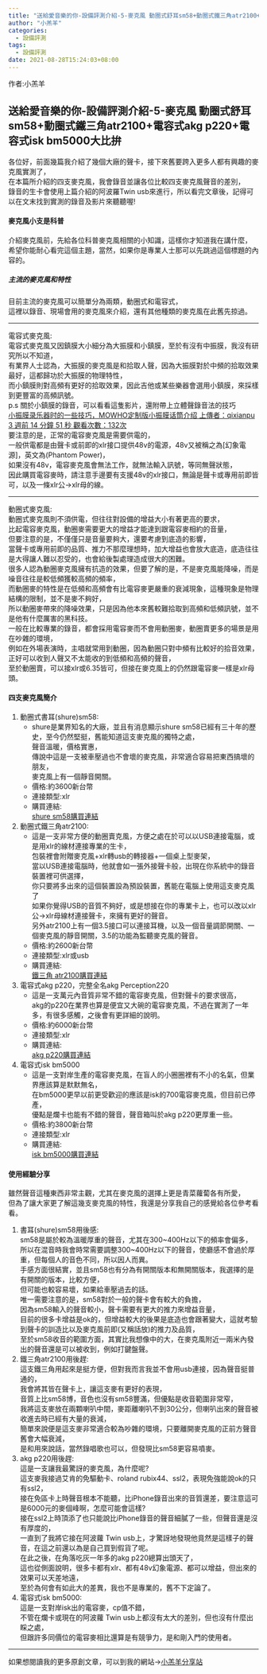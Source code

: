```yaml
---  
title: "送給愛音樂的你-設備評測介紹-5-麥克風 動圈式舒耳sm58+動圈式鐵三角atr2100+電容式akg p220+電容式isk bm5000大比拚"  
author: "小羔羊"  
categories: 
  - 設備評測
tags: 
  - 設備評測  
date: 2021-08-28T15:24:03+08:00  
---  
```

  
  作者:小羔羊  
    
  
## 送給愛音樂的你-設備評測介紹-5-麥克風 動圈式舒耳sm58+動圈式鐵三角atr2100+電容式akg p220+電容式isk bm5000大比拚  
  
各位好，前面幾篇我介紹了幾個大廠的聲卡，接下來舊要跨入更多人都有興趣的麥克風實測了，  
在本篇所介紹的四支麥克風，我會錄音並讓各位比較四支麥克風聲音的差別，  
錄音的生卡會使用上篇介紹的阿波羅Twin usb來進行，所以看完文章後，記得可以在文末找到實測的錄音及影片來聽聽喔!  
  
#### 麥克風小支是科普  
  
介紹麥克風前，先給各位科普麥克風相關的小知識，這樣你才知道我在講什麼，  
希望你能耐心看完這個主題，當然，如果你是專業人士那可以先跳過這個標題的內容的。  
  
##### 主流的麥克風和特性  
  
目前主流的麥克風可以簡單分為兩類，動圈式和電容式，  
這裡以錄音、現場會用的麥克風來介紹，還有其他種類的麥克風在此舊先掠過。  
  
---  
  
電容式麥克風:  
電容式麥克風又因鎮膜大小細分為大振膜和小鎮膜，至於有沒有中振膜，我沒有研究所以不知道，  
有業界人士認為，大振膜的麥克風是和拾取人聲，因為大振膜對於中頻的拾取效果最好，這都歸功於大振膜的物理特性，  
而小鎮膜則對高頻有更好的拾取效果，因此吉他或某些樂器會選用小鎮膜，來採樣到更豐富的高頻訊號。  
p.s 關於小鎮膜的錄音，可以看看這隻影片，還附帶上立體聲錄音法的技巧  
[小振膜录乐器时的一些技巧，MOWHO定制版小振膜话筒介绍 上傳者：qixianpu 3 週前 14 分鐘 51 秒 觀看次數：132次](https://www.youtube.com/watch?v=Q7jSxQMv6KY)  
要注意的是，正常的電容麥克風是需要供電的，  
一般供電都是由聲卡或前即的xlr接口提供48v的電源，48v又被稱之為[幻象電源]，英文為(Phantom Power)，  
如果沒有48v，電容麥克風會無法工作，就無法輸入訊號，等同無聲狀態，  
因此購買電容麥時，請注意手邊要有支援48v的xlr接口，無論是聲卡或專用前即皆可，以及一條xlr公→xlr母的線。  
  
---  
  
動圈式麥克風:  
動圈式麥克風則不須供電，但往往對設備的增益大小有著更高的要求，  
比起電容麥克風，動圈麥需要更大的增益才能達到跟電容麥相約的音量，  
但要注意的是，不僅僅只是音量要夠大，還要考慮到底造的影響，  
當聲卡或專用前即的品質、推力不那麼理想時，加大增益也會放大底造，底造往往是大得讓人難以忍受的，也會給後製處理造成很大的困難。  
很多人認為動圈麥克風擁有抗造的效果，但要了解的是，不是麥克風能降噪，而是噪音往往是較低頻獲較高頻的頻率，  
而動圈麥的特性是在低頻和高頻會有比電容麥更嚴重的衰減現象，這種現象是物理結構的限制，並不是麥不夠好，  
所以動圈麥帶來的降噪效果，只是因為他本來舊較難拾取到高頻和低頻訊號，並不是他有什麼厲害的黑科技。  
一般在比較專業的錄音，都會採用電容麥而不會用動圈麥，動圈賣更多的場景是用在吵雜的環境，  
例如在外場表演時，主唱就常用到動圈，因為動圈只對中頻有比較好的拾音效果，正好可以收到人聲又不太能收的到低頻和高頻的聲音，  
至於動圈賣，可以接xlr或6.35皆可，但接在麥克風上的仍然跟電容麥一樣是xlr母頭。  
  
#### 四支麥克風簡介  
  
1. 動圈式書耳(shure)sm58:  
   * shure是業界知名的大廠，並且有消息顯示shure sm58已經有三十年的歷史，至今仍然堅挺，舊能知道這支麥克風的獨特之處，  
聲音溫暖，價格實惠，  
傳說中這是一支被車壓過也不會壞的麥克風，非常適合容易把東西搞壞的朋友，  
麥克風上有一個靜音開關。  
   * 價格:約3600新台幣  
   * 連接類型:xlr  
   * 購買連結:  
[shure sm58購買連結](https://dimi.tw/store/product/shure-sm58)  
1. 動圈式鐵三角atr2100:  
   * 這是一支非常方便的動圈賣克風，方便之處在於可以以USB連接電腦，或是用xlr的線材連接專業的生卡，  
包裝裡會附贈麥克風+xlr轉usb的轉接器+一個桌上型麥架，  
當以USB連接電腦時，他就會如一張外接聲卡般，出現在你系統中的錄音裝置裡可供選擇，  
你只要將多出來的這個裝置設為預設裝置，舊能在電腦上使用這支麥克風了  
如果你覺得USB的音質不夠好，或是想接在你的專業卡上，也可以改以xlr公→xlr母線材連接聲卡，來擁有更好的聲音。  
另外atr2100上有一個3.5接口可以連接耳機，以及一個音量調節開關、一個麥克風的靜音開關，3.5的功能為監聽麥克風的聲音。  
   * 價格:約2600新台幣  
   * 連接類型:xlr或usb  
   * 購買連結:  
[鐵三角 atr2100購買連結](https://dimi.tw/store/product/audio-technica-atr2100x-usb)  
1. 電容式akg p220，完整全名akg Perception220  
   * 這是一支萬元內音質非常不錯的電容麥克風，但對聲卡的要求很高，  
akg的p220在業界也算是便宜又大碗的電容麥克風，不過在實測了一年多，有很多感觸，之後會有更詳細的說明。  
   * 價格:約6000新台幣  
   * 連接類型:xlr  
   * 購買連結:  
[akg p220購買連結](https://www.ruten.com.tw/item/show?21523707283921)  
1. 電容式isk bm5000  
   * 這是一支對岸生產的電容麥克風，在盲人的小圈圈裡有不小的名氣，但業界應該算是默默無名，  
在bm5000更早以前更受歡迎的應該是isk的700電容麥克風，但目前已停產，  
優點是爛卡也能有不錯的聲音，聲音箱叫於akg p220更厚重一些。  
   * 價格:約3800新台幣  
   * 連接類型:xlr  
   * 購買連結:  
[isk bm5000購買連結](https://www.ruten.com.tw/item/show?21303194384918)  
  
[]()  
  
  
#### 使用經驗分享  
  
雖然聲音這種東西非常主觀，尤其在麥克風的選擇上更是青菜蘿蔔各有所愛，  
但為了讓大家更了解這幾支麥克風的特性，我還是分享我自己的感覺給各位參考看看。  
  
1. 書耳(shure)sm58用後感:  
sm58是屬於較為溫暖厚重的聲音，尤其在300~400Hz以下的頻率會偏多，  
所以在混音時我會時常需要調整300~400Hz以下的聲音，使廳感不會過於厚重，但每個人的音色不同，所以因人而異。  
手感方面很結實，並且sm58也有分為有開關版本和無開關版本，我選擇的是有開關的版本，比較方便，  
但可能也較容易壞，如果給車壓過去的話。  
唯一需要注意的是，sm58對於一般的聲卡會有較大的負擔，  
因為sm58輸入的聲音較小，聲卡需要有更大的推力來增益音量，  
目前的很多卡增益是ok的，但增益較大的後果是底造也會跟著變大，這就考驗到聲卡的訓造比以及麥克風前即(又稱話放)的推力及品質，  
至於sm58收音的範圍方面，其實比我想像中的大，在麥克風附近一兩米內發出的聲音還是可以被收到，例如打鍵盤聲。  
1. 鐵三角atr2100用後趕:  
這支鐵三角用起來是挺方便，但對我而言我並不會用usb連接，因為聲音挺普通的，  
我會將其皆在聲卡上，讓這支麥有更好的表現，  
音質上比sm58博，音色也沒有sm58豐滿，但優點是收音範圍非常窄，  
我將這支麥放在兩顆喇叭中間，麥距離喇叭不到30公分，但喇叭出來的聲音被收進去時已經有大量的衰減，  
簡單來說便是這支麥非常適合較為吵雜的環境，只要離開麥克風的正前方聲音舊會大幅衰減，  
是和用來說話，當然錄唱歌也可以，但發現比sm58更容易噴麥。  
1. akg p220用後趕:  
這是一支讓我最驚訝的麥克風，為什麼呢?  
這支麥我接過艾肯的免驅動卡、roland rubix44、ssl2，表現免強能說ok的只有ssl2，  
接在免區卡上時聲音根本不能聽，比iPhone錄音出來的音質還差，要注意這可是6000元的麥個峰啊，怎麼可能會這樣?  
接在ssl2上時頂添了也只能說比iPhone錄音的聲音細膩了一些，但聲音還是沒有厚度的，  
一直到了我將它接在阿波蘿 Twin usb上，才驚訝地發現他竟然是這樣子的聲音，在這之前還以為是自己買到假貨了呢。  
在此之後，在角落吃灰一年多的akg p220總算出頭天了，  
這也從側面說明，很多卡都有xlr、都有48v幻象電源、都可以增益，但出來的效果可以天差地遠，  
至於為何會有如此大的差異，我也不是專業的，舊不下定論了。  
1. 電容式isk bm5000:  
這是一支對岸isk出的電容麥，cp值不錯，  
不管在爛卡或現在的阿波蘿 Twin usb上都沒有太大的差別，但也沒有什麼出睬之處，  
但跟許多同價位的電容麥相比還算是有競爭力，是和剛入門的使用者。  
  
---

如果想閱讀我的更多原創文章，可以到我的網站→[小羔羊分享站](https://lamb.tw/)
